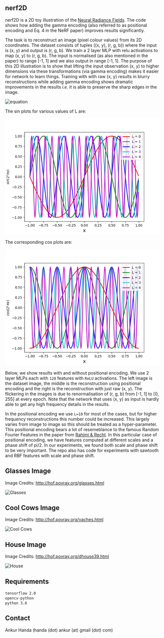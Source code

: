 ## nerf2D 

nerf2D is a 2D toy illustration of the [Neural Radiance Fields](http://www.matthewtancik.com/nerf). The code shows how adding the gamma encoding (also referred to as positional encoding and Eq. 4 in the NeRF paper) improves results significantly. 

The task is to reconstruct an image (pixel colour values) from its 2D coordinates. The dataset consists of tuples ((x, y), (r, g, b)) where the input is (x, y) and output is (r, g, b). We train a 2 layer MLP with relu activations to map (x, y) to (r, g, b). The input is normalised (as also mentioned in the paper) to range [-1, 1] and we also output in range [-1, 1]. The purpose of this 2D illustration is to show that lifting the input observation (x, y) to higher dimensions via these transformations (via gamma encoding) makes it easier for network to learn things. Training with with raw (x, y) results in blurry reconstructions while adding gamma encoding shows dramatic improvements in the results _i.e._ it is able to preserve the sharp edges in the image. 

![equation](https://latex.codecogs.com/gif.latex?\dpi{120}&space;\large&space;\gamma(x,&space;y)=&space;[\sin(\pi&space;x),\cos(\pi&space;x),\sin(\pi&space;y),\cos(\pi&space;y),\sin(2\pi&space;x),\cos(2\pi&space;x),\sin(2\pi&space;y),\cos(2\pi&space;y),.....,\sin(2^{L-1}\pi&space;x),\cos(2^{L-1}\pi&space;x),\sin(2^{L-1}\pi&space;y),\cos(2^{L-1}\pi&space;y)])


The sin plots for various values of L are:

![Sin-Plots](images_in_readme/sin.png)

The corresponding cos plots are:

![Cos-Plots](images_in_readme/cos.png)


Below, we show results with and without positional encoding. We use 2 layer MLPs each with `128` features with `ReLU` activations. The left image is the dataset image, the middle is the reconstruction using positional encoding and the right is the reconstruction with just raw (x, y). The flickering in the images is due to renormalisation of (r, g, b) from [-1, 1] to [0, 255] at every epoch. Note that the network that uses (x, y) as input is hardly able to get any high frequency details in the results.

In the positional encoding we use `L=10` for most of the cases, but for higher frequency reconstructions this number could be increased. This largely varies from image to image so this should be treated as a hyper-parameter. This positional encoding bears a lot of resemeblance to the famous Random Fourier Features in the paper from [Rahimi & Recht](https://people.eecs.berkeley.edu/~brecht/papers/07.rah.rec.nips.pdf). In this particular case of positional encoding, we have features computed at different scales and a phase shift of pi/2. In our experiments, we found both scale and phase shift to be very important. The repo also has code for experiments with sawtooth and RBF features with scale and phase shift.

## Glasses Image 

Image Credits: http://hof.povray.org/glasses.html

![Glasses](images_in_readme/glasses.gif)

## Cool Cows Image

Image Credits: http://hof.povray.org/vaches.html

![Cool Cows](images_in_readme/cool_cows.gif)

## House Image

Image Credits: http://hof.povray.org/dhouse39.html

![House](images_in_readme/house.gif)


## Requirements

```
tensorflow 2.0
opencv-python
python 3.6
```

## Contact 

Ankur Handa (handa (dot) ankur (at) gmail (dot) com)